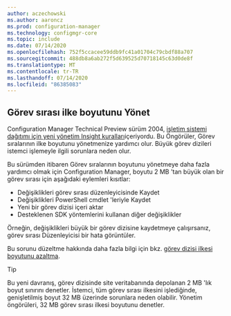 ```yaml
---
author: aczechowski
ms.author: aaroncz
ms.prod: configuration-manager
ms.technology: configmgr-core
ms.topic: include
ms.date: 07/14/2020
ms.openlocfilehash: 752f5ccacee59ddb9fc41a01704c79cbdf88a707
ms.sourcegitcommit: 488db8a6ab272f5d639525d70718145c63d0de8f
ms.translationtype: MT
ms.contentlocale: tr-TR
ms.lasthandoff: 07/14/2020
ms.locfileid: "86385083"
---
```

## <a name="manage-task-sequence-policy-size"></a><a name="bkmk_tspol"></a>Görev sırası ilke boyutunu Yönet

<!--6888853-->

Configuration Manager Technical Preview sürüm 2004, [işletim sistemi dağıtımı için yeni yönetim Insight kuralları](../../technical-preview-2004.md#bkmk_osdmi)içeriyordu. Bu Öngörüler, Görev sıralarının ilke boyutunu yönetmenize yardımcı olur. Büyük görev dizileri istemci işlemeyle ilgili sorunlara neden olur.

Bu sürümden itibaren Görev sıralarının boyutunu yönetmeye daha fazla yardımcı olmak için Configuration Manager, boyutu 2 MB 'tan büyük olan bir görev sırası için aşağıdaki eylemleri kısıtlar:

- Değişiklikleri görev sırası düzenleyicisinde Kaydet
- Değişiklikleri PowerShell cmdlet 'leriyle Kaydet
- Yeni bir görev dizisi içeri aktar
- Desteklenen SDK yöntemlerini kullanan diğer değişiklikler

Örneğin, değişiklikleri büyük bir görev dizisine kaydetmeye çalışırsanız, görev sırası Düzenleyicisi bir hata görüntüler.

Bu sorunu düzeltme hakkında daha fazla bilgi için bkz. [görev dizisi ilkesi boyutunu azaltma](../../technical-preview-2004.md#how-to-reduce-the-size-of-task-sequence-policy).

> [!TIP]
> Bu yeni davranış, görev dizisinde site veritabanında depolanan 2 MB 'lık boyut sınırını denetler. İstemci, tüm görev sırası ilkesini işlediğinde, genişletilmiş boyut 32 MB üzerinde sorunlara neden olabilir. Yönetim öngörüleri, 32 MB görev sırası ilkesi boyutunu denetler.
